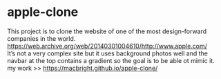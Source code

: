 # apple-clone

This project is to clone the website of one of the most design-forward companies in the world. https://web.archive.org/web/20140301004610/http://www.apple.com/  
It’s not a very complex site but it uses background photos well and the navbar at the top contains a gradient so the goal is to be able ot mimic it. 
my work >> https://macbright.github.io/apple-clone/
